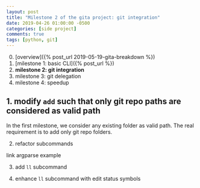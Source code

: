 ```yaml
---
layout: post
title: "Milestone 2 of the gita project: git integration"
date: 2019-04-26 01:00:00 -0500
categories: [side project]
comments: true
tags: [python, git]
---
```


0. [overview]({% post_url 2019-05-19-gita-breakdown %})
1. [milestone 1: basic CLI]({% post_url %})
2. **milestone 2: git integration**
3. milestone 3: git delegation
4. milestone 4: speedup


## 1. modify `add` such that only git repo paths are considered as valid path

In the first milestone, we consider any existing folder as valid path.
The real requirement is to add only git repo folders.

2. refactor subcommands

link argparse example

3. add `ll` subcommand


4. enhance `ll` subcommand with edit status symbols

